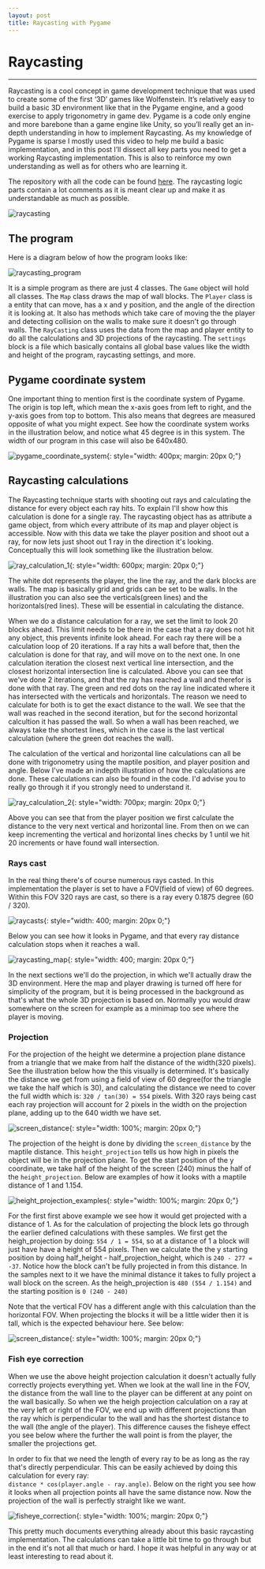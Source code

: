 ```yaml
---
layout: post
title: Raycasting with Pygame
---
```

# Raycasting
---

Raycasting is a cool concept in game development technique that was used to create some of the first ‘3D’ games like Wolfenstein. It’s relatively easy to build a basic 3D environment like that in the Pygame engine, and a good exercise to apply trigonometry in game dev. Pygame is a code only engine and more barebone than a game engine like Unity, so you’ll really get an in-depth understanding in how to implement Raycasting. As my knowledge of Pygame is sparse I mostly used this video to help me build a basic implementation, and in this post I’ll dissect all key parts you need to get a working Raycasting implementation. This is also to reinforce my own understanding as well as for others who are learning it.

The repository with all the code can be found [here](https://github.com/satrya070/raycasting). The raycasting logic parts contain a lot comments as it is meant clear up and make it as understandable as much as possible.

![raycasting]({{site.url}}/assets/images/raycasting/raycasting.gif)

## The program
Here is a diagram below of how the program looks like:

![raycasting_program]({{site.url}}/assets/images/raycasting/raycasting-program.svg)

It is a simple program as there are just 4 classes. The `Game` object will hold all classes. The `Map` class draws the map of wall blocks. The `Player`  class is a entity that can move, has a x and y position, and the angle of the direction it is looking at. It also has methods which take care of moving the the player and detecting collision on the walls to make sure it doesn't go through walls. The `RayCasting` class uses the data from the map and player entity to do all the calculations and 3D projections of the raycasting. The `settings` block is a file which basically contains all global base values like the width and height of the program, raycasting settings, and more.

## Pygame coordinate system
One important thing to mention first is the coordinate system of Pygame. The origin is top left, which mean the x-axis goes from left to right, and the y-axis goes from top to bottom. This also means that degrees are measured opposite of what you might expect. See how the coordinate system works in the illustration below, and notice what 45 degree is in this system. The width of our program in this case will also be 640x480.

![pygame_coordinate_system]({{site.url}}/assets/images/raycasting/coordinate_system.jpg){: style="width: 400px; margin: 20px 0;"}

## Raycasting calculations
The Raycasting technique starts with shooting out rays and calculating the distance for every object each ray hits. To explain I'll show how this calculation is done for a single ray. The raycasting object has as attribute a game object, from which every attribute of its map and player object is accessible. Now with this data we take the player position and shoot out a ray, for now lets just shoot out 1 ray in the direction it's looking. Conceptually this will look something like the illustration below.

![ray_calculation_1]({{site.url}}/assets/images/raycasting/ray_calculation_1.jpg){: style="width: 600px; margin: 20px 0;"}

The white dot represents the player, the line the ray, and the dark blocks are walls. The map is basically grid and grids can be set to be walls. In the illustration you can also see the verticals(green lines) and the horizontals(red lines). These will be essential in calculating the distance.

When we do a distance calculation for a ray, we set the limit to look 20 blocks ahead. This limit needs to be there in the case that a ray does not hit any object, this prevents infinite look ahead. For each ray there will be a calculation loop of 20 iterations. If a ray hits a wall before that, then the calculation is done for that ray, and will move on to the next one. In one calculation iteration the closest next vertical line intersection, and the closest horizontal intersection line is calculated. Above you can see that we've done 2 iterations, and that the ray has reached a wall and therefor is done with that ray. The green and red dots on the ray line indicated where it has intersected with the verticals and horizontals. The reason we need to calculate for both is to get the exact distance to the wall. We see that the wall was reached in the second iteration, but for the second horizontal calcultion it has passed the wall. So when a wall has been reached, we always take the shortest lines, which in the case is the last vertical calculation (where the green dot reaches the wall).

The calculation of the vertical and horizontal line calculations can all be done with trigonometry using the maptile position, and player position and angle. Below I've made an indepth illustration of how the calculations are done. These calculations can also be found in the code. I'd advise you to really go through it if you strongly need to understand it.

![ray_calculation_2]({{site.url}}/assets/images/raycasting/ray_calculation_2.jpeg){: style="width: 700px; margin: 20px 0;"}

Above you can see that from the player position we first calculate the distance to the very next vertical and horizontal line. From then on we can keep incrementing the vertical and horizontal lines checks by 1 until we hit 20 increments or have found wall intersection.

### Rays cast

In the real thing there's of course numerous rays casted. In this implementation the player is set to have a FOV(field of view) of 60 degrees. Within this FOV 320 rays are cast, so there is a ray every 0.1875 degree (60 / 320).

![raycasts]({{site.url}}/assets/images/raycasting/rayscast.jpg){: style="width: 400; margin: 20px 0;"}

Below you can see how it looks in Pygame, and that every ray distance calculation stops when it reaches a wall.

![raycasting_map]({{site.url}}/assets/images/raycasting/raycasting_map.gif){: style="width: 400; margin: 20px 0;"}

In the next sections we'll do the projection, in which we'll actually draw the 3D environment. Here the map and player drawing is turned off here for simplicity of the program, but it is being processed in the background as that's what the whole 3D projection is based on. Normally you would draw somewhere on the screen for example as a minimap too see where the player is moving.

### Projection
For the projection of the height we determine a projection plane distance from a triangle that we make from half the distance of the width(320 pixels). See the illustration below how the this visually is determined. It's basically the distance we get from using a field of view of 60 degree(for the triangle we take the half which is 30), and calculating the distance we need to cover the full width which is: `320 / tan(30) = 554` pixels. With 320 rays being cast each ray projection will account for 2 pixels in the width on the projection plane, adding up to the 640 width we have set.


![screen_distance]({{site.url}}/assets/images/raycasting/screen_distance.jpg){: style="width: 100%; margin: 20px 0;"}

The projection of the height is done by dividing the `screen_distance` by the maptile distance. This `height_projection` tells us how high in pixels the object will be in the projection plane. To get the start position of the y coordinate, we take half of the height of the screen (240) minus the half of the `height_projection`. Below are examples of how it looks with a maptile distance of 1 and 1.154.

![height_projection_examples]({{site.url}}/assets/images/raycasting/height_projections.png){: style="width: 100%; margin: 20px 0;"}

For the first first above example we see how it would get projected with a distance of 1. As for the calculation of projecting the block lets go through the earlier defined calculations with these samples. We first get the heigh_projection by doing: `554 / 1 = 554`, so at a distance of 1 a block will just have have a height of 554 pixels. Then we calculate the the y starting position by doing half_height - half_projection_height, which is `240 - 277 = -37`. Notice how the block can't be fully projected in from this distance. In the samples next to it we have the minimal distance it takes to fully project a wall block on the screen. As the heigh_projection is `480 (554 / 1.154)` and the starting position is `0 (240 - 240)`

Note that the vertical FOV has a different angle with this calculation than the horizontal FOV. When projecting the blocks it will be a little wider then it is tall, which is the expected behaviour here. See below:

![screen_distance]({{site.url}}/assets/images/raycasting/height_fov.jpg){: style="width: 100%; margin: 20px 0;"}


### Fish eye correction
When we use the above height projection calculation it doesn't actually fully correctly projects everything yet. When we look at the wall line in the FOV, the distance from the wall line to the player can be different at any point on the wall basically. So when we the heigh projection calculation on a ray at the very left or right of the FOV, we end up with different projections than the ray which is perpendicular to the wall and has the shortest distance to the wall (the angle of the player). This difference causes the fisheye effect you see below where the further the wall point is from the player, the smaller the projections get.

In order to fix that we need the length of every ray to be as long as the ray that's directly perpendicular. This can be easily achieved by doing this calculation for every ray: <br>
`distance * cos(player.angle - ray.angle)`.
Below on the right you see how it looks when all projection points all have the same distance now. Now the projection of the wall is perfectly straight like we want. 

![fisheye_correction]({{site.url}}/assets/images/raycasting/fisheye_correction.png){: style="width: 100%; margin: 20px 0;"}

This pretty much documents everything already about this basic raycasting implementation. The calculations can take a little bit time to go through but in the end it's not all that much or hard. I hope it was helpful in any way or at least interesting to read about it.